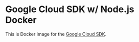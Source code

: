 # Google Cloud SDK w/ Node.js Docker

This is Docker image for the [Google Cloud SDK](https://cloud.google.com/sdk/).

